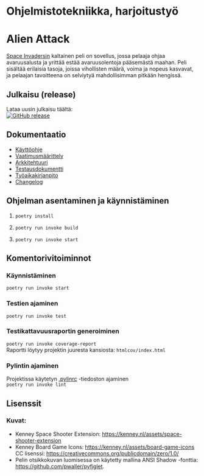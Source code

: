 # Ohjelmistotekniikka, harjoitustyö
# Alien Attack
[Space Invadersin](https://fi.wikipedia.org/wiki/Space_Invaders) kaltainen peli on sovellus, jossa pelaaja ohjaa avaruusalusta ja yrittää estää avaruusolentoja pääsemästä maahan. Peli sisältää erilaisia tasoja, joissa vihollisten määrä, voima ja nopeus kasvavat, ja pelaajan tavoitteena on selviytyä mahdollisimman pitkään hengissä.

## Julkaisu (release)

Lataa uusin julkaisu täältä:  
[![GitHub release](https://img.shields.io/github/v/release/Tapir79/ot-harjoitustyo?label=Release&cacheSeconds=0)](https://github.com/Tapir79/ot-harjoitustyo/releases/latest)



## Dokumentaatio
* [Käyttöohje](https://github.com/Tapir79/ot-harjoitustyo/tree/main/dokumentaatio/kayttoohje.md)
* [Vaatimusmäärittely](https://github.com/Tapir79/ot-harjoitustyo/tree/main/dokumentaatio/vaatimusmaarittely.md)
* [Arkkitehtuuri](https://github.com/Tapir79/ot-harjoitustyo/tree/main/dokumentaatio/arkkitehtuuri.md)
* [Testausdokumentti](https://github.com/Tapir79/ot-harjoitustyo/tree/main/dokumentaatio/testaus.md)
* [Työaikakirjanpito](https://github.com/Tapir79/ot-harjoitustyo/tree/main/dokumentaatio/tyoaikakirjanpito.md)
* [Changelog](https://github.com/Tapir79/ot-harjoitustyo/tree/main/dokumentaatio/changelog.md)


## Ohjelman asentaminen ja käynnistäminen
1. ``poetry install``

2. ``poetry run invoke build``

3. ``poetry run invoke start``

## Komentorivitoiminnot

### Käynnistäminen    
``poetry run invoke start``

### Testien ajaminen    
``poetry run invoke test``

### Testikattavuusraportin generoiminen 
``poetry run invoke coverage-report``    
Raportti löytyy projektin juuresta kansiosta: ``htmlcov/index.html``

### Pylintin ajaminen 
Projektissa käytetyn [.pylinrc](https://github.com/Tapir79/ot-harjoitustyo/tree/main/.pylintrc) -tiedoston ajaminen    
``poetry run invoke lint``

## Lisenssit
### Kuvat: 
- Kenney Space Shooter Extension: https://kenney.nl/assets/space-shooter-extension 
- Kenney Board Game Icons: https://kenney.nl/assets/board-game-icons     
CC lisenssi: https://creativecommons.org/publicdomain/zero/1.0/
- Pelin otsikkokuvan luomisessa on käytetty mallina ANSI Shadow -fonttia: https://github.com/pwaller/pyfiglet.     
